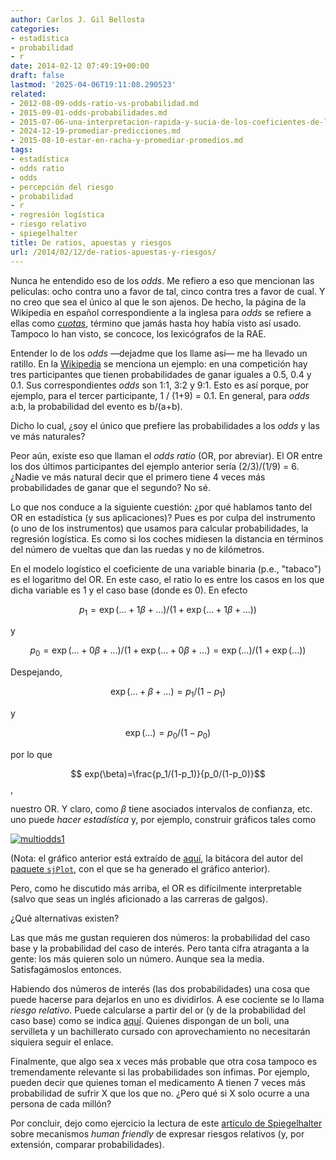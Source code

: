 ```yaml
---
author: Carlos J. Gil Bellosta
categories:
- estadística
- probabilidad
- r
date: 2014-02-12 07:49:19+00:00
draft: false
lastmod: '2025-04-06T19:11:08.290523'
related:
- 2012-08-09-odds-ratio-vs-probabilidad.md
- 2015-09-01-odds-probabilidades.md
- 2015-07-06-una-interpretacion-rapida-y-sucia-de-los-coeficientes-de-la-regresion-logistica.md
- 2024-12-19-promediar-predicciones.md
- 2015-08-10-estar-en-racha-y-promediar-promedios.md
tags:
- estadística
- odds ratio
- odds
- percepción del riesgo
- probabilidad
- r
- regresión logística
- riesgo relativo
- spiegelhalter
title: De ratios, apuestas y riesgos
url: /2014/02/12/de-ratios-apuestas-y-riesgos/
---
```


Nunca he entendido eso de los _odds_. Me refiero a eso que mencionan las películas: ocho contra uno a favor de tal, cinco contra tres a favor de cual. Y no creo que sea el único al que le son ajenos. De hecho, la página de la Wikipedia en español correspondiente a la inglesa para _odds_ se refiere a ellas como [_cuotas_](http://es.wikipedia.org/wiki/Cuota_(estad%C3%ADstica)), término que jamás hasta hoy había visto así usado. Tampoco lo han visto, se concoce, los lexicógrafos de la RAE.

Entender lo de los _odds_ —dejadme que los llame así— me ha llevado un ratillo. En la [Wikipedia](http://en.wikipedia.org/wiki/Odds#Gambling_odds_versus_probabilities) se menciona un ejemplo: en una competición hay tres participantes que tienen probabilidades de ganar iguales a 0.5, 0.4 y 0.1. Sus correspondientes _odds_ son 1:1, 3:2 y 9:1. Esto es así porque, por ejemplo, para el tercer participante, 1 / (1+9) = 0.1. En general, para _odds_ a:b, la probabilidad del evento es b/(a+b).

Dicho lo cual, ¿soy el único que prefiere las probabilidades a los _odds_ y las ve más naturales?

Peor aún, existe eso que llaman el _odds ratio_ (OR, por abreviar). El OR entre los dos últimos participantes del ejemplo anterior sería (2/3)/(1/9) = 6. ¿Nadie ve más natural decir que el primero tiene 4 veces más probabilidades de ganar que el segundo? No sé.

Lo que nos conduce a la siguiente cuestión: ¿por qué hablamos tanto del OR en estadística (y sus aplicaciones)? Pues es por culpa del instrumento (o uno de los instrumentos) que usamos para calcular probabilidades, la regresión logística. Es como si los coches midiesen la distancia en términos del número de vueltas que dan las ruedas y no de kilómetros.

En el modelo logístico el coeficiente de una variable binaria (p.e., "tabaco") es el logaritmo del OR. En este caso, el ratio lo es entre los casos en los que dicha variable es 1 y el caso base (donde es 0). En efecto

$$ p_1=\exp(\dots+1\beta+\dots)/(1+\exp(\dots+1\beta+\dots))$$

y

$$ p_0=\exp(\dots+0\beta+\dots)/(1+\exp(\dots+0\beta+\dots)=\exp(\dots)/(1+\exp(\dots))$$

Despejando,

$$ \exp(\dots+\beta+\dots)=p_1/(1-p_1)$$

y

$$ \exp(\dots)=p_0/(1-p_0)$$

por lo que

$$ exp(\beta)=\frac{p_1/(1-p_1)}{p_0/(1-p_0)}$$,

nuestro OR. Y claro, como $\beta$ tiene asociados intervalos de confianza, etc. uno puede _hacer estadística_ y, por ejemplo, construir gráficos tales como

[![multiodds1](/wp-uploads/2014/02/multiodds1.png#center)
](/wp-uploads/2014/02/multiodds1.png#center)

(Nota: el gráfico anterior está extraído de [aquí](http://strengejacke.wordpress.com/2014/01/29/comparing-multiple-glm-in-one-graph-rstats/), la bitácora del autor del [paquete `sjPlot`](http://cran.r-project.org/web/packages/sjPlot/), con el que se ha generado el gráfico anterior).

Pero, como he discutido más arriba, el OR es difícilmente interpretable (salvo que seas un inglés aficionado a las carreras de galgos).

¿Qué alternativas existen?

Las que más me gustan requieren dos números: la probabilidad del caso base y la probabilidad del caso de interés. Pero tanta cifra atraganta a la gente: los más quieren solo un número. Aunque sea la media. Satisfagámoslos entonces.

Habiendo dos números de interés (las dos probabilidades) una cosa que puede hacerse para dejarlos en uno es dividirlos. A ese cociente se lo llama _riesgo relativo_. Puede calcularse a partir del or (y de la probabilidad del caso base) como se indica [aquí](http://robertgrantstats.wordpress.com/2014/01/27/how-to-convert-odds-ratios-to-relative-risks/). Quienes dispongan de un boli, una servilleta y un bachillerato cursado con aprovechamiento no necesitarán siquiera seguir el enlace.

Finalmente, que algo sea x veces más probable que otra cosa tampoco es tremendamente relevante si las probabilidades son ínfimas. Por ejemplo, pueden decir que quienes toman el medicamento A tienen 7 veces más probabilidad de sufrir X que los que no. ¿Pero qué si X solo ocurre a una persona de cada millón?

Por concluir, dejo como ejercicio la lectura de este [artículo de Spiegelhalter](http://understandinguncertainty.org/files/090409-CARR-communication.pdf) sobre mecanismos _human friendly_ de expresar riesgos relativos (y, por extensión, comparar probabilidades).